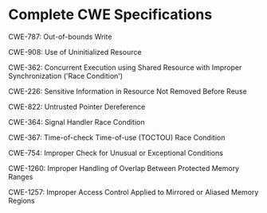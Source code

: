 

# Complete CWE Specifications

CWE-787: Out-of-bounds Write

CWE-908: Use of Uninitialized Resource

CWE-362: Concurrent Execution using Shared Resource with Improper Synchronization ('Race Condition')

CWE-226: Sensitive Information in Resource Not Removed Before Reuse

CWE-822: Untrusted Pointer Dereference

CWE-364: Signal Handler Race Condition

CWE-367: Time-of-check Time-of-use (TOCTOU) Race Condition

CWE-754: Improper Check for Unusual or Exceptional Conditions

CWE-1260: Improper Handling of Overlap Between Protected Memory Ranges

CWE-1257: Improper Access Control Applied to Mirrored or Aliased Memory Regions